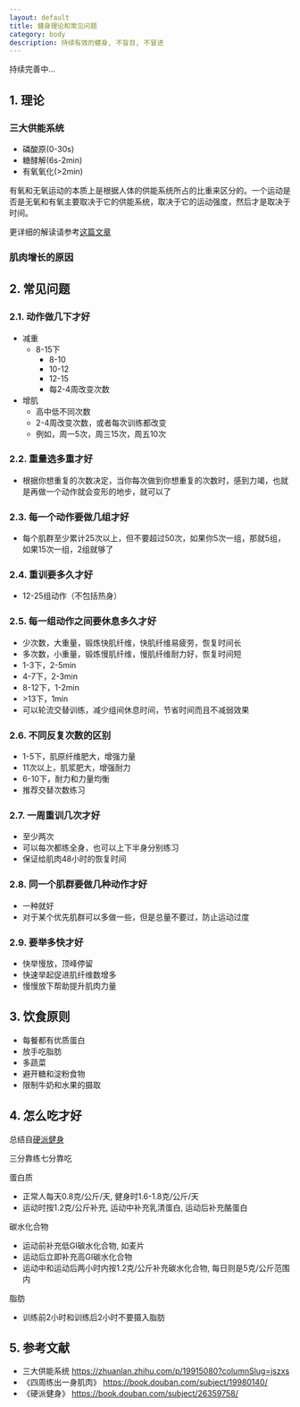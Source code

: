 ```yaml
---
layout: default
title: 健身理论和常见问题
category: body
description: 持续有效的健身, 不盲目, 不冒进
---
```


持续完善中... 

## 1. 理论

### 三大供能系统

* 磷酸原(0-30s)
* 糖酵解(6s-2min)
* 有氧氧化(&gt;2min)

有氧和无氧运动的本质上是根据人体的供能系统所占的比重来区分的。一个运动是否是无氧和有氧主要取决于它的供能系统，取决于它的运动强度，然后才是取决于时间。

更详细的解读请参考[这篇文章](https://zhuanlan.zhihu.com/p/19915080?columnSlug=jszxs)

### 肌肉增长的原因

## 2. 常见问题

### 2.1. 动作做几下才好

- 减重
    - 8-15下
        - 8-10
        - 10-12
        - 12-15
        - 每2-4周改变次数
- 增肌
    - 高中低不同次数
    - 2-4周改变次数，或者每次训练都改变
    - 例如，周一5次，周三15次，周五10次
    
### 2.2. 重量选多重才好

- 根据你想重复的次数决定，当你每次做到你想重复的次数时，感到力竭，也就是再做一个动作就会变形的地步，就可以了
    
### 2.3. 每一个动作要做几组才好

- 每个肌群至少累计25次以上，但不要超过50次，如果你5次一组，那就5组，如果15次一组，2组就够了
    
### 2.4. 重训要多久才好

- 12-25组动作（不包括热身）
    
### 2.5. 每一组动作之间要休息多久才好

- 少次数，大重量，锻炼快肌纤维，快肌纤维易疲劳，恢复时间长
- 多次数，小重量，锻炼慢肌纤维，慢肌纤维耐力好，恢复时间短
- 1-3下，2-5min
- 4-7下，2-3min
- 8-12下，1-2min
- &gt;13下，1min
- 可以轮流交替训练，减少组间休息时间，节省时间而且不减弱效果
    
### 2.6. 不同反复次数的区别

- 1-5下，肌原纤维肥大，增强力量
- 11次以上，肌浆肥大，增强耐力
- 6-10下，耐力和力量均衡
- 推荐交替次数练习
    
### 2.7. 一周重训几次才好

- 至少两次
- 可以每次都练全身，也可以上下半身分别练习
- 保证给肌肉48小时的恢复时间
    
### 2.8. 同一个肌群要做几种动作才好

- 一种就好
- 对于某个优先肌群可以多做一些，但是总量不要过，防止运动过度
    
### 2.9. 要举多快才好

- 快举慢放，顶峰停留
- 快速举起促进肌纤维数增多
- 慢慢放下帮助提升肌肉力量

## 3. 饮食原则

- 每餐都有优质蛋白
- 放手吃脂肪
- 多蔬菜
- 避开糖和淀粉食物
- 限制牛奶和水果的摄取

## 4. 怎么吃才好

总结自[硬派健身](https://book.douban.com/subject/26359758/)

三分靠练七分靠吃

蛋白质

* 正常人每天0.8克/公斤/天, 健身时1.6-1.8克/公斤/天
* 运动时按1.2克/公斤补充, 运动中补充乳清蛋白, 运动后补充酪蛋白

碳水化合物

* 运动前补充低GI碳水化合物, 如麦片
* 运动后立即补充高GI碳水化合物
* 运动中和运动后两小时内按1.2克/公斤补充碳水化合物, 每日则是5克/公斤范围内

脂肪

* 训练前2小时和训练后2小时不要摄入脂肪

## 5. 参考文献

* 三大供能系统 <https://zhuanlan.zhihu.com/p/19915080?columnSlug=jszxs>
* 《四周练出一身肌肉》 <https://book.douban.com/subject/19980140/>
* 《硬派健身》 <https://book.douban.com/subject/26359758/>
